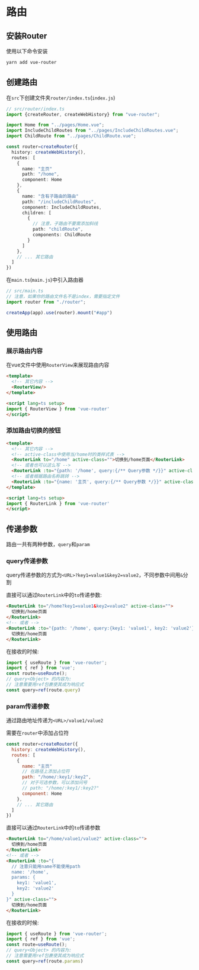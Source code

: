 # 路由

## 安装Router

使用以下命令安装

```bash
yarn add vue-router
```

## 创建路由

在`src`下创建文件夹`router/index.ts`(`index.js`)

```ts
// src/router/index.ts
import {createRouter, createWebHistory} from "vue-router";

import Home from "../pages/Home.vue";
import IncludeChildRoutes from "../pages/IncludeChildRoutes.vue";
import ChildRoute from "../pages/ChildRoute.vue";

const router=createRouter({
  history: createWebHistory(),
  routes: [
    {
      name: "主页"
      path: "/home",
      component: Home
    },
    {
      name: "含有子路由的路由"
      path: "/includeChildRoutes",
      component: IncludeChildRoutes,
      children: [
        {
          // 注意，子路由不要需添加斜线
          path: "childRoute",
          components: ChildRoute
        }
      ]
    },
    // ... 其它路由
  ]
})
```

在`main.ts`(`main.js`)中引入路由器
```ts
// src/main.ts
// 注意，如果你的路由文件名不是index，需要指定文件
import router from "./router";

createApp(app).use(router).mount("#app")
```

## 使用路由

### 展示路由内容

在vue文件中使用`RouterView`来展现路由内容

```html
<template>
  <!-- 其它内容 -->
  <RouterView/>
</template>

<script lang=ts setup>
import { RouterView } from 'vue-router'
</script>
```

### 添加路由切换的按钮

```html
<template>
  <!-- 其它内容 -->
  <!-- active-class中使用当/home时的类样式表 -->
  <RouterLink to="/home" active-class="">切换到/home页面</RouterLink>
  <!-- 或者也可以这么写 -->
  <RouterLink :to="{path: '/home', query:{/** Query参数 */}}" active-class="">切换到/home页面</RouterLink>
  <!-- 或者根据路由名称跳转 -->
  <RouterLink :to="{name: '主页', query:{/** Query参数 */}}" active-class="">切换到/home页面</RouterLink>
</template>

<script lang=ts setup>
import { RouterLink } from 'vue-router'
</script>
```

## 传递参数

路由一共有两种参数，`query`和`param`

### query传递参数

query传递参数的方式为`<URL>?key1=value1&key2=value2`，不同参数中间用`&`分割

直接可以通过`RouterLink`中的`to`传递参数:

```html
<RouterLink to="/home?key1=value1&key2=value2" active-class="">
  切换到/home页面
</RouterLink>
<!-- 或者 -->
<RouterLink :to="{path: '/home', query:{key1: 'value1', key2: 'value2'}}" active-class="">
  切换到/home页面
</RouterLink>
```

在接收的时候:
```js
import { useRoute } from 'vue-router';
import { ref } from 'vue';
const route=useRoute();
// query<Object> 的内容为:
// 注意需要用ref包裹使其成为响应式
const query=ref(route.query)
```

### param传递参数

通过路由地址传递为`<URL>/value1/value2`

需要在`router`中添加占位符

```js
const router=createRouter({
  history: createWebHistory(),
  routes: [
    {
      name: "主页"
      // 在路径上添加占位符
      path: "/home/:key1/:key2",
      // 对于可选参数，可以添加问号
      // path: "/home/:key1/:key2?"
      component: Home
    },
    // ... 其它路由
  ]
})
```

直接可以通过`RouterLink`中的`to`传递参数

```html
<RouterLink to="/home/value1/value2" active-class="">
  切换到/home页面
</RouterLink>
<!-- 或者 -->
<RouterLink :to="{
  // 注意只能用name不能使用path
  name: '/home',
  params: {
    key1: 'value1',
    key2: 'value2'
  }
}" active-class="">
  切换到/home页面
</RouterLink>
```

在接收的时候:
```js
import { useRoute } from 'vue-router';
import { ref } from 'vue';
const route=useRoute();
// query<Object> 的内容为:
// 注意需要用ref包裹使其成为响应式
const query=ref(route.params)
```